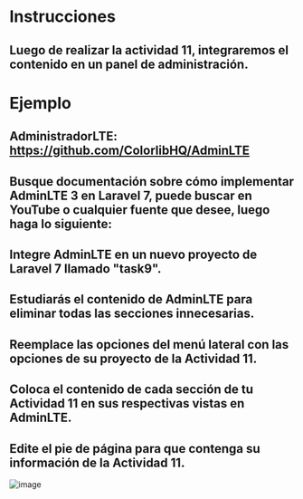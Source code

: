 # Instrucciones
## Luego de realizar la actividad 11, integraremos el contenido en un panel de administración.

# Ejemplo

## AdministradorLTE: https://github.com/ColorlibHQ/AdminLTE

## Busque documentación sobre cómo implementar AdminLTE 3 en Laravel 7, puede buscar en YouTube o cualquier fuente que desee, luego haga lo siguiente:

## Integre AdminLTE en un nuevo proyecto de Laravel 7 llamado "task9".
## Estudiarás el contenido de AdminLTE para eliminar todas las secciones innecesarias.
## Reemplace las opciones del menú lateral con las opciones de su proyecto de la Actividad 11.
## Coloca el contenido de cada sección de tu Actividad 11 en sus respectivas vistas en AdminLTE.
## Edite el pie de página para que contenga su información de la Actividad 11.

![image](https://github.com/Lapituda/Tarea-9/assets/102392241/02c67e9f-b1d8-414e-bf6b-e136f75f4d43)
